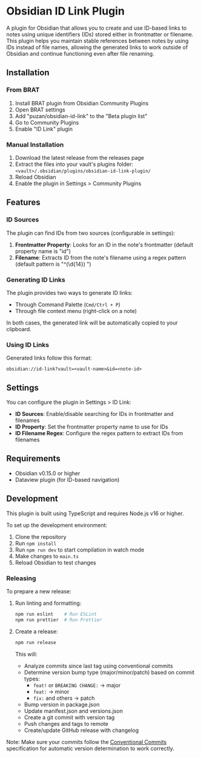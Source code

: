 # Obsidian ID Link Plugin

A plugin for Obsidian that allows you to create and use ID-based links to notes using unique identifiers (IDs) stored either in frontmatter or filename. This plugin helps you maintain stable references between notes by using IDs instead of file names, allowing the generated links to work outside of Obsidian and continue functioning even after file renaming.

## Installation

### From BRAT

1. Install BRAT plugin from Obsidian Community Plugins
2. Open BRAT settings
3. Add "puzan/obsidian-id-link" to the "Beta plugin list"
4. Go to Community Plugins
5. Enable "ID Link" plugin

### Manual Installation

1. Download the latest release from the releases page
2. Extract the files into your vault's plugins folder: `<vault>/.obsidian/plugins/obsidian-id-link-plugin/`
3. Reload Obsidian
4. Enable the plugin in Settings > Community Plugins

## Features

### ID Sources

The plugin can find IDs from two sources (configurable in settings):

1. **Frontmatter Property**: Looks for an ID in the note's frontmatter (default property name is "id")
2. **Filename**: Extracts ID from the note's filename using a regex pattern (default pattern is "^(\\d{14}) ")

### Generating ID Links

The plugin provides two ways to generate ID links:
- Through Command Palette (`Cmd/Ctrl + P`)
- Through file context menu (right-click on a note)

In both cases, the generated link will be automatically copied to your clipboard.

### Using ID Links

Generated links follow this format:

```
obsidian://id-link?vault=<vault-name>&id=<note-id>
```

## Settings

You can configure the plugin in Settings > ID Link:

- **ID Sources**: Enable/disable searching for IDs in frontmatter and filenames
- **ID Property**: Set the frontmatter property name to use for IDs
- **ID Filename Regex**: Configure the regex pattern to extract IDs from filenames

## Requirements

- Obsidian v0.15.0 or higher
- Dataview plugin (for ID-based navigation)

## Development

This plugin is built using TypeScript and requires Node.js v16 or higher.

To set up the development environment:

1. Clone the repository
2. Run `npm install`
3. Run `npm run dev` to start compilation in watch mode
4. Make changes to `main.ts`
5. Reload Obsidian to test changes

### Releasing

To prepare a new release:

1. Run linting and formatting:

   ```bash
   npm run eslint    # Run ESLint
   npm run prettier  # Run Prettier
   ```

2. Create a release:

   ```bash
   npm run release
   ```

   This will:
   - Analyze commits since last tag using conventional commits
   - Determine version bump type (major/minor/patch) based on commit types:
     - `feat!` or `BREAKING CHANGE:` → major
     - `feat:` → minor
     - `fix:` and others → patch
   - Bump version in package.json
   - Update manifest.json and versions.json
   - Create a git commit with version tag
   - Push changes and tags to remote
   - Create/update GitHub release with changelog

Note: Make sure your commits follow the [Conventional Commits](https://www.conventionalcommits.org/) specification for automatic version determination to work correctly.
